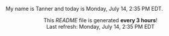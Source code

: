 My name is Tanner and today is Monday, July 14, 2:35 PM EDT.

<p align="center">This <i>README</i> file is generated <b>every 3 hours</b>!</br>Last refresh: Monday, July 14, 2:35 PM EDT<br /></p>
